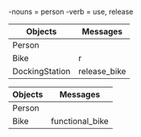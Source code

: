 -nouns = person
-verb = use, release

Objects  | Messages
------------- | -------------
Person  |
Bike  | r
DockingStation | release_bike

Objects  | Messages
------------- | -------------
Person  |
Bike  | functional_bike
